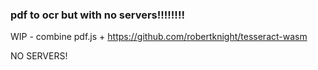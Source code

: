 ### pdf to ocr but with no servers!!!!!!!!

WIP - combine pdf.js + https://github.com/robertknight/tesseract-wasm

NO SERVERS!
